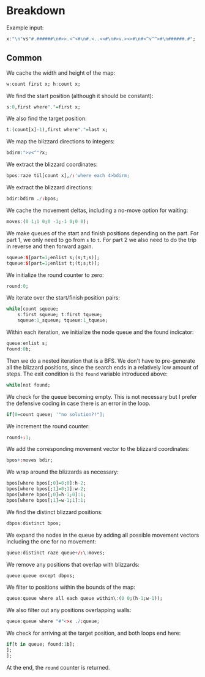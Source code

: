 # Breakdown
Example input:
```q
x:"\n"vs"#.######\n#>>.<^<#\n#.<..<<#\n#>v.><>#\n#<^v^^>#\n######.#";
```

## Common
We cache the width and height of the map:
```q
w:count first x; h:count x;
```
We find the start position (although it should be constant):
```q
s:0,first where"."=first x;
```
We also find the target position:
```q
t:(count[x]-1),first where"."=last x;
```
We map the blizzard directions to integers:
```q
bdirm:">v<^"?x;
```
We extract the blizzard coordinates:
```q
bpos:raze til[count x],/:'where each 4>bdirm;
```
We extract the blizzard directions:
```q
bdir:bdirm ./:bpos;
```
We cache the movement deltas, including a no-move option for waiting:
```q
moves:(0 1;1 0;0 -1;-1 0;0 0);
```
We make queues of the start and finish positions depending on the part. For part 1, we only need to go from `s` to `t`. For part 2 we also need to do the trip in reverse and then forward again.
```q
squeue:$[part=1;enlist s;(s;t;s)];
tqueue:$[part=1;enlist t;(t;s;t)];
```
We initialize the round counter to zero:
```q
round:0;
```
We iterate over the start/finish position pairs:
```q
while[count squeue;
    s:first squeue; t:first tqueue;
    squeue:1_squeue; tqueue:1_tqueue;
```
Within each iteration, we initialize the node queue and the found indicator:
```q
queue:enlist s;
found:0b;
```
Then we do a nested iteration that is a BFS. We don't have to pre-generate all the blizzard positions, since the search ends in a relatively low amount of steps. The exit condition is the `found` variable introduced above:
```q
while[not found;
```
We check for the queue becoming empty. This is not necessary but I prefer the defensive coding in case there is an error in the loop.
```q
if[0=count queue; '"no solution?!"];
```
We increment the round counter:
```q
round+:1;
```
We add the corresponding movement vector to the blizzard coordinates:
```q
bpos+:moves bdir;
```
We wrap around the blizzards as necessary:
```q
bpos[where bpos[;0]=0;0]:h-2;
bpos[where bpos[;1]=0;1]:w-2;
bpos[where bpos[;0]=h-1;0]:1;
bpos[where bpos[;1]=w-1;1]:1;
```
We find the distinct blizzard positions:
```q
dbpos:distinct bpos;
```
We expand the nodes in the queue by adding all possible movement vectors including the one for no movement:
```q
queue:distinct raze queue+/:\:moves;
```
We remove any positions that overlap with blizzards:
```q
queue:queue except dbpos;
```
We filter to positions within the bounds of the map:
```q
queue:queue where all each queue within\:(0 0;(h-1;w-1));
```
We also filter out any positions overlapping walls:
```q
queue:queue where "#"<>x ./:queue;
```
We check for arriving at the target position, and both loops end here:
```q
if[t in queue; found:1b];
];
];
```
At the end, the `round` counter is returned.
